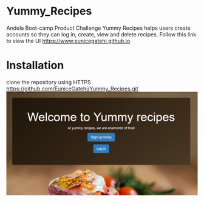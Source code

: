 # Yummy_Recipes
Andela Boot-camp Product Challenge
Yummy Recipes helps users create accounts so they can log in, create, view and delete recipes. 
Follow this link to view the UI https://www.eunicegatehi.github.io
# Installation
clone the repository using
 HTTPS https://github.com/EuniceGatehi/Yummy_Recipes.git
![image](Designs/Readme_image/home.PNG)
